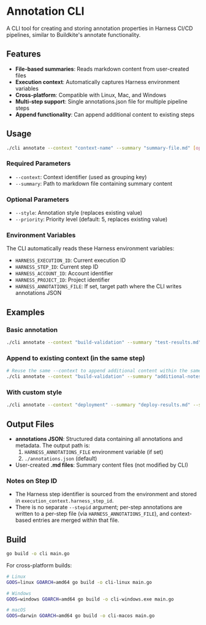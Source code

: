 # Annotation CLI

A CLI tool for creating and storing annotation properties in Harness CI/CD pipelines, similar to Buildkite's annotate functionality.

## Features

- **File-based summaries**: Reads markdown content from user-created files
- **Execution context**: Automatically captures Harness environment variables
- **Cross-platform**: Compatible with Linux, Mac, and Windows
- **Multi-step support**: Single annotations.json file for multiple pipeline steps
- **Append functionality**: Can append additional content to existing steps

## Usage

```bash
./cli annotate --context "context-name" --summary "summary-file.md" [options]
```

### Required Parameters

- `--context`: Context identifier (used as grouping key)
- `--summary`: Path to markdown file containing summary content

### Optional Parameters

- `--style`: Annotation style (replaces existing value)
- `--priority`: Priority level (default: 5, replaces existing value)

### Environment Variables

The CLI automatically reads these Harness environment variables:

- `HARNESS_EXECUTION_ID`: Current execution ID
- `HARNESS_STEP_ID`: Current step ID
- `HARNESS_ACCOUNT_ID`: Account identifier
- `HARNESS_PROJECT_ID`: Project identifier
- `HARNESS_ANNOTATIONS_FILE`: If set, target path where the CLI writes annotations JSON

## Examples

### Basic annotation
```bash
./cli annotate --context "build-validation" --summary "test-results.md" --priority 8
```

### Append to existing context (in the same step)
```bash
# Reuse the same --context to append additional content within the same step
./cli annotate --context "build-validation" --summary "additional-notes.md"
```

### With custom style
```bash
./cli annotate --context "deployment" --summary "deploy-results.md" --style "success" --priority 9
```

## Output Files

- **annotations JSON**: Structured data containing all annotations and metadata. The output path is:
  1. `HARNESS_ANNOTATIONS_FILE` environment variable (if set)
  2. `./annotations.json` (default)
- User-created **.md files**: Summary content files (not modified by CLI)

### Notes on Step ID
- The Harness step identifier is sourced from the environment and stored in `execution_context.harness_step_id`.
- There is no separate `--stepid` argument; per-step annotations are written to a per-step file (via `HARNESS_ANNOTATIONS_FILE`), and context-based entries are merged within that file.

## Build

```bash
go build -o cli main.go
```

For cross-platform builds:
```bash
# Linux
GOOS=linux GOARCH=amd64 go build -o cli-linux main.go

# Windows
GOOS=windows GOARCH=amd64 go build -o cli-windows.exe main.go

# macOS
GOOS=darwin GOARCH=amd64 go build -o cli-macos main.go